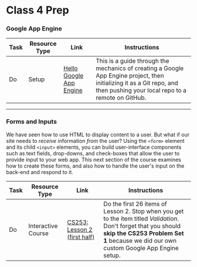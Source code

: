 # Class 4 Prep

### Google App Engine

Task | Resource Type | Link | Instructions
|----|---------------|------|-------------|
Do | Setup | [Hello Google App Engine][hello-gae] | This is a guide through the mechanics of creating a Google App Engine project, then initializing it as a Git repo, and then pushing your local repo to a remote on GitHub.

---

### Forms and Inputs

We have seen how to use HTML to display content to a user. But what if our site needs to *receive* information *from* the user? Using the `<form>` element and its child `<input>` elements, you can build user-interface components such as text fields, drop-downs, and check-boxes that allow the user to provide input to your web app. This next section of the course examines how to create these forms, and also how to handle the user's input on the back-end and respond to it.

Task | Resource Type | Link | Instructions
|----|---------------|------|-------------|
Do | Interactive Course | [CS253: Lesson 2 (first half)][lesson-2] | Do the first 26 items of Lesson 2. Stop when you get to the item titled *Validation*. <br> Don't forget that you should **skip the CS253 Problem Set 1** because we did our own custom Google App Engine setup.


[hello-gae]: ../../assignments/hello-google-app-engine
[lesson-2]: https://classroom.udacity.com/courses/cs253/lessons/48736183/concepts/3150565890923#
